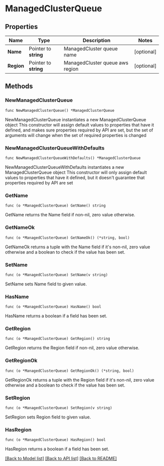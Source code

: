 # ManagedClusterQueue

## Properties

Name | Type | Description | Notes
------------ | ------------- | ------------- | -------------
**Name** | Pointer to **string** | ManagedCluster queue name | [optional] 
**Region** | Pointer to **string** | ManagedCluster queue aws region | [optional] 

## Methods

### NewManagedClusterQueue

`func NewManagedClusterQueue() *ManagedClusterQueue`

NewManagedClusterQueue instantiates a new ManagedClusterQueue object
This constructor will assign default values to properties that have it defined,
and makes sure properties required by API are set, but the set of arguments
will change when the set of required properties is changed

### NewManagedClusterQueueWithDefaults

`func NewManagedClusterQueueWithDefaults() *ManagedClusterQueue`

NewManagedClusterQueueWithDefaults instantiates a new ManagedClusterQueue object
This constructor will only assign default values to properties that have it defined,
but it doesn't guarantee that properties required by API are set

### GetName

`func (o *ManagedClusterQueue) GetName() string`

GetName returns the Name field if non-nil, zero value otherwise.

### GetNameOk

`func (o *ManagedClusterQueue) GetNameOk() (*string, bool)`

GetNameOk returns a tuple with the Name field if it's non-nil, zero value otherwise
and a boolean to check if the value has been set.

### SetName

`func (o *ManagedClusterQueue) SetName(v string)`

SetName sets Name field to given value.

### HasName

`func (o *ManagedClusterQueue) HasName() bool`

HasName returns a boolean if a field has been set.

### GetRegion

`func (o *ManagedClusterQueue) GetRegion() string`

GetRegion returns the Region field if non-nil, zero value otherwise.

### GetRegionOk

`func (o *ManagedClusterQueue) GetRegionOk() (*string, bool)`

GetRegionOk returns a tuple with the Region field if it's non-nil, zero value otherwise
and a boolean to check if the value has been set.

### SetRegion

`func (o *ManagedClusterQueue) SetRegion(v string)`

SetRegion sets Region field to given value.

### HasRegion

`func (o *ManagedClusterQueue) HasRegion() bool`

HasRegion returns a boolean if a field has been set.


[[Back to Model list]](../README.md#documentation-for-models) [[Back to API list]](../README.md#documentation-for-api-endpoints) [[Back to README]](../README.md)


